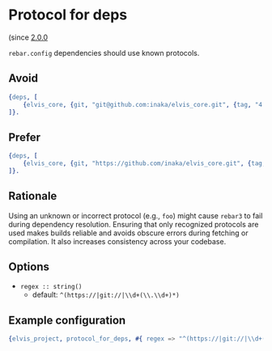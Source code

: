 # Protocol for deps

(since [2.0.0](https://github.com/inaka/elvis_core/releases/tag/2.0.0)

`rebar.config` dependencies should use known protocols.

## Avoid

```erlang
{deps, [
    {elvis_core, {git, "git@github.com:inaka/elvis_core.git", {tag, "4.0.0"}}}
]}.
```

## Prefer

```erlang
{deps, [
    {elvis_core, {git, "https://github.com/inaka/elvis_core.git", {tag, "4.0.0"}}}
]}.
```

## Rationale

Using an unknown or incorrect protocol (e.g., `foo`) might cause `rebar3` to fail during dependency
resolution. Ensuring that only recognized protocols are used makes builds reliable and avoids
obscure errors during fetching or compilation. It also increases consistency across your codebase.

## Options

- `regex :: string()`
  - default: `^(https://|git://|\\d+(\\.\\d+)*)`

## Example configuration

```erlang
{elvis_project, protocol_for_deps, #{ regex => "^(https://|git://|\\d+(\\.\\d+)*)" }}
```
